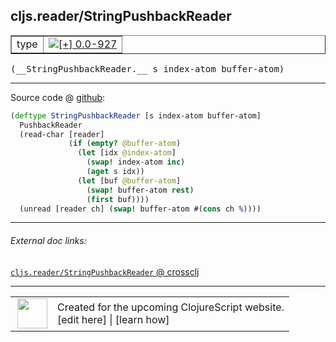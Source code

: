 ## cljs.reader/StringPushbackReader



 <table border="1">
<tr>
<td>type</td>
<td><a href="https://github.com/cljsinfo/cljs-api-docs/tree/0.0-927"><img valign="middle" alt="[+] 0.0-927" title="Added in 0.0-927" src="https://img.shields.io/badge/+-0.0--927-lightgrey.svg"></a> </td>
</tr>
</table>


 <samp>
(__StringPushbackReader.__ s index-atom buffer-atom)<br>
</samp>

---







Source code @ [github](https://github.com/clojure/clojurescript/blob/r1450/src/cljs/cljs/reader.cljs#L18-L28):

```clj
(deftype StringPushbackReader [s index-atom buffer-atom]
  PushbackReader
  (read-char [reader]
             (if (empty? @buffer-atom)
               (let [idx @index-atom]
                 (swap! index-atom inc)
                 (aget s idx))
               (let [buf @buffer-atom]
                 (swap! buffer-atom rest)
                 (first buf))))
  (unread [reader ch] (swap! buffer-atom #(cons ch %))))
```

<!--
Repo - tag - source tree - lines:

 <pre>
clojurescript @ r1450
└── src
    └── cljs
        └── cljs
            └── <ins>[reader.cljs:18-28](https://github.com/clojure/clojurescript/blob/r1450/src/cljs/cljs/reader.cljs#L18-L28)</ins>
</pre>

-->

---



###### External doc links:

[`cljs.reader/StringPushbackReader` @ crossclj](http://crossclj.info/fun/cljs.reader.cljs/StringPushbackReader.html)<br>

---

 <table>
<tr><td>
<img valign="middle" align="right" width="48px" src="http://i.imgur.com/Hi20huC.png">
</td><td>
Created for the upcoming ClojureScript website.<br>
[edit here] | [learn how]
</td></tr></table>

[edit here]:https://github.com/cljsinfo/cljs-api-docs/blob/master/cljsdoc/cljs.reader_StringPushbackReader.cljsdoc
[learn how]:https://github.com/cljsinfo/cljs-api-docs/wiki/cljsdoc-files

<!--

This information was too distracting to show to readers, but I'll leave it
commented here since it is helpful to:

- pretty-print the data used to generate this document
- and show how to retrieve that data



The API data for this symbol:

```clj
{:ns "cljs.reader",
 :name "StringPushbackReader",
 :type "type",
 :signature ["[s index-atom buffer-atom]"],
 :source {:code "(deftype StringPushbackReader [s index-atom buffer-atom]\n  PushbackReader\n  (read-char [reader]\n             (if (empty? @buffer-atom)\n               (let [idx @index-atom]\n                 (swap! index-atom inc)\n                 (aget s idx))\n               (let [buf @buffer-atom]\n                 (swap! buffer-atom rest)\n                 (first buf))))\n  (unread [reader ch] (swap! buffer-atom #(cons ch %))))",
          :title "Source code",
          :repo "clojurescript",
          :tag "r1450",
          :filename "src/cljs/cljs/reader.cljs",
          :lines [18 28]},
 :full-name "cljs.reader/StringPushbackReader",
 :full-name-encode "cljs.reader_StringPushbackReader",
 :history [["+" "0.0-927"]]}

```

Retrieve the API data for this symbol:

```clj
;; from Clojure REPL
(require '[clojure.edn :as edn])
(-> (slurp "https://raw.githubusercontent.com/cljsinfo/cljs-api-docs/catalog/cljs-api.edn")
    (edn/read-string)
    (get-in [:symbols "cljs.reader/StringPushbackReader"]))
```

-->
